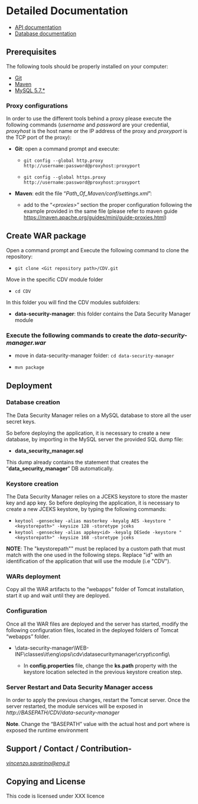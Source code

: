 
# Detailed Documentation
- [API documentation](api/)
- [Database documentation](database/)


## Prerequisites

The following tools should be properly installed on your computer:

-   [Git](https://git-scm.com/downloads)
-   [Maven](https://maven.apache.org/download.cgi)
-   [MySQL 5.7.*](https://dev.mysql.com/downloads/mysql/)

### Proxy configurations

In order to use the different tools behind a proxy please execute the
following commands (*username* and *password* are your credential,
*proxyhost* is the host name or the IP address of the proxy and
*proxyport* is the TCP port of the proxy):

-   **Git**: open a command prompt and execute:

    -   `git config --global http.proxy http://username:password@proxyhost:proxyport`

    -   `git config --global https.proxy http://username:password@proxyhost:proxyport`
    
-   **Maven**: edit the file “*Path\_Of\_Maven/conf/settings.xml*”:
    -   add to the “*&lt;proxies&gt;*” section the proper configuration following the example provided in the same file (please refer to maven guide https://maven.apache.org/guides/mini/guide-proxies.html)

## Create WAR package

Open a command prompt and Execute the following command to clone the
repository:

-   `git clone <Git repository path>/CDV.git`

Move in the specific CDV module folder

-   `cd CDV`

In this folder you will find the CDV modules subfolders:

-   **data-security-manager**: this folder contains the Data Security Manager module

### Execute the following commands to create the *data-security-manager.war*

-   move in data-security-manager folder: `cd data-security-manager`

-   `mvn package`

## Deployment

### Database creation

The Data Security Manager relies on a MySQL database to store all the user secret keys.

So before deploying the application, it is necessary to create a new
database, by importing in the MySQL server the provided SQL dump file:

-   **data\_security\_manager.sql**

This dump already contains the statement that creates the “**data\_security\_manager**” DB automatically.

### Keystore creation
The Data Security Manager relies on a JCEKS keystore to store the master key and app key.
So before deploying the application, it is necessary to create a new JCEKS keystore, by typing the following commands:
-   `keytool -genseckey -alias masterkey -keyalg AES -keystore "<keystorepath>" -keysize 128 -storetype jceks`
-   `keytool -genseckey -alias appkey<id> -keyalg DESede -keystore "<keystorepath>" -keysize 168 -storetype jceks`

**NOTE**: The "keystorepath"" must be replaced by a custom path that must match with the one used in the following steps. Replace "id" with an identification of the application that will use the module (i.e "CDV").

### WARs deployment

Copy all the WAR artifacts to the “webapps” folder of Tomcat
installation, start it up and wait until they are deployed.

### Configuration

Once all the WAR files are deployed and the server has started, modify
the following configuration files, located in the deployed folders of
Tomcat “webapps” folder.

-   \data-security-manager\WEB-INF\classes\it\eng\opsi\cdv\datasecuritymanager\crypt\config\

    -   In **config.properties** file, change the **ks.path** property with the keystore location selected in the previous keystore creation step.

### Server Restart and Data Security Manager access

In order to apply the previous changes, restart the Tomcat server. Once
the server restarted, the module services will be exposed in
*http://BASEPATH/CDV/data-security-manager*

**Note**. Change the “BASEPATH” value with the actual host and port
where is exposed the runtime environment

## Support / Contact / Contribution-

[*vincenzo.savarino@eng.it*](mailto:vincenzo.savarino@eng.it)

## Copying and License

This code is licensed under XXX licence
